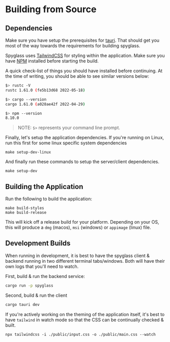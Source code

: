 # Building from Source

## Dependencies

Make sure you have setup the prerequisites for [tauri](https://tauri.app/v1/guides/getting-started/prerequisites). That should get you most of the way towards the requirements for building
spyglass.

Spyglass uses [TailwindCSS]() for styling within the application. Make sure you
have [NPM](https://docs.npmjs.com/getting-started) installed before starting the build.

A quick check-list of things you should have installed before continuing.
At the time of writing, you should be able to see similar versions below:

``` bash
$> rustc -V
rustc 1.61.0 (fe5b13d68 2022-05-18)

$> cargo --version
cargo 1.61.0 (a028ae42f 2022-04-29)

$> npm --version
8.10.0
```

> NOTE: `$>` represents your command line prompt.

Finally, let's setup the application dependencies. If you're running on Linux, run
this first for some linux specific system dependencies
```
make setup-dev-linux
```

And finally run these commands to setup the server/client dependencies.

```
make setup-dev
```

## Building the Application

Run the following to build the application:

```
make build-styles
make build-release
```

This will kick off a release build for your platform. Depending on your OS, this
will produce a `dmg` (macos), `msi` (windows) or `appimage` (linux) file.

## Development Builds

When running in development, it is best to have the spyglass client & backend running
in two different terminal tabs/windows. Both will have their own logs that you'll
need to watch.

First, build & run the backend service:
``` bash
cargo run -p spyglass
```

Second, build & run the client
``` bash
cargo tauri dev
```

If you're actively working on the theming of the application itself, it's best
to have `tailwind` in watch mode so that the CSS can be continually checked &
built.

```
npx tailwindcss -i ./public/input.css -o ./public/main.css --watch
```